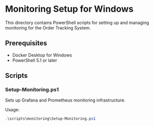 
# Monitoring Setup for Windows

This directory contains PowerShell scripts for setting up and managing monitoring for the Order Tracking System.

## Prerequisites

- Docker Desktop for Windows
- PowerShell 5.1 or later

## Scripts

### Setup-Monitoring.ps1
Sets up Grafana and Prometheus monitoring infrastructure.

Usage:
```powershell
.\scripts\monitoring\Setup-Monitoring.ps1